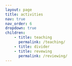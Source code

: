 ```yaml
---
layout: page
title: activities
nav: true
nav_order: 6
dropdown: true
children:
    - title: teaching
      permalink: /teaching/
    - title: divider
    - title: revewing
      permalink: /reviewing/
---
```


